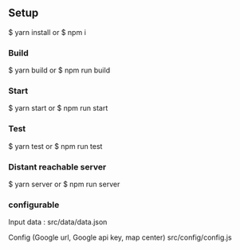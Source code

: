 ## Setup

$ yarn install
or
$ npm i

### Build

$ yarn build
or
$ npm run build

### Start

$ yarn start
or
$ npm run start

### Test

$ yarn test
or
$ npm run test

### Distant reachable server

$ yarn server
or
$ npm run server

### configurable

Input data :
src/data/data.json

Config (Google url, Google api key, map center)
src/config/config.js
